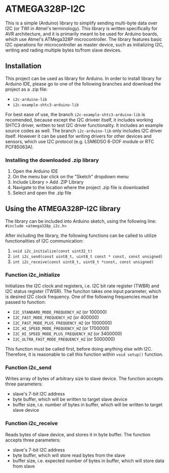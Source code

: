 # ATMEGA328P-I2C

This is a simple (Arduino) library to simplify sending multi-byte data over
I2C (or TWI in Atmel's terminology).
This library is written specifically for AVR architecture, and it is
primarily meant to be used for Arduino boards, which use Atmel's ATMega328P
microcontroller.
The library features basic I2C operations for microcontroller as master
device, such as initializing I2C, writing and rading multiple bytes to/from
slave devices.



## Installation

This project can be used as library for Arduino.
In order to install library for Arduino IDE, please go to one of the
following branches and download the project as a .zip file:
- `i2c-arduino-lib`
- `i2c-example-shtc3-arduino-lib`

For best ease of use, the branch `i2c-example-shtc3-arduino-lib` is
recomended, because except the I2C driveer itself, it includes working SHTC3
driver, written to test I2C driver functionality.
It includes an example source codes as well.
The branch `i2c-arduino-lib` only includes I2C driver itself.
However it can be used for writing drivers for other devices and sensors,
which use I2C protocol (e.g. LSM6DSO 6-DOF module or RTC PCF85063A).

### Installing the downloaded .zip library

1. Open the Arduino IDE
2. On the menu bar click on the "Sketch" dropdown menu
3. Include Library > Add .ZIP Library
4. Navigate to the location where the project .zip file is downloaded
5. Select and open the .zip file



## Using the ATMEGA328P-I2C library

The library can be included into Arduino sketch, using the following line:
`#include <atmega328p_i2c.h>`

After including the library, the following functions can be called to utilize
functionalities of I2C communication:
1. `void i2c_initialize(const uint32_t)`
2. `int i2c_send(const uint8_t, uint8_t const * const, const unsigned)`
3. `int i2c_receive(const uint8_t, uint8_t *const, const unsigned)`

### Function i2c_initialize

Initializes the I2C clock and registers, i.e. I2C bit rate register (TWBR)
and I2C status register (TWSR).
The funciton takes one input parameter, which is desired I2C clock frequency.
One of the following frequencies must be passed to function:
- `I2C_STANDARD_MODE_FREQUENCY_HZ` (or 100000)
- `I2C_FAST_MODE_FREQUENCY_HZ` (or 400000)
- `I2C_FAST_MODE_PLUS_FREQUENCY_HZ` (or 1000000)
- `I2C_HI_SPEED_MODE_FREQUENCY_HZ` (or 1700000)
- `I2C_HI_SPEED_MODE_PLUS_FREQUENCY_HZ` (or 3400000)
- `I2C_ULTRA_FAST_MODE_FREQUENCY_HZ` (or 5000000)

This function must be called first, before doing anything else with I2C.
Therefore, it is reasonable to call this function within `void setup()`
function.

### Function i2c_send

Writes array of bytes of arbitrary size to slave device.
The function accepts three parameters:
- slave's 7-bit I2C address
- byte buffer, which will be written to target slave device
- buffer size, i.e. number of bytes in buffer, which will be written to target slave device

### Function i2c_receive

Reads bytes of slave device, and stores it in byte buffer.
The function accepts three parameters:
- slave's 7-bit I2C address
- byte buffer, which will store read bytes from the slave
- buffer size, i.e. expected number of bytes in buffer, which will store data from slave
